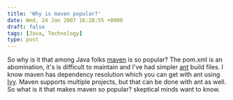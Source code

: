 ```yaml
---
title: 'Why is maven popular?'
date: Wed, 24 Jan 2007 16:28:55 +0000
draft: false
tags: [Java, Technology]
type: post
---
```


So why is it that among Java folks [maven](http://maven.apache.org) is so popular? The pom.xml is an abomination, it's is difficult to maintain and I've had simpler [ant](http://ant.apache.org/) build files. I know maven has dependency resolution which you can get with ant using [Ivy](http://www.jaya.free.fr/ivy/). Maven supports multiple projects, but that can be done with ant as well. So what is it that makes maven so popular? skeptical minds want to know.